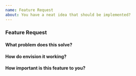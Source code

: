```yaml
---
name: Feature Request
about: You have a neat idea that should be implemented?
---
```


### Feature Request


#### What problem does this solve?


#### How do envision it working?


#### How important is this feature to you?
